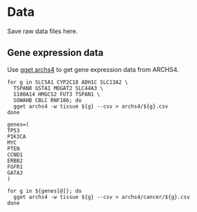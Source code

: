 # Data

Save raw data files here.

## Gene expression data

Use [gget archs4](https://pachterlab.github.io/gget/archs4.html) to get gene
expression data from ARCHS4.

```console
for g in SLC5A1 CYP2C18 ADH1C SLC13A2 \
  TSPAN8 GSTA1 MOGAT2 SLC44A3 \
  S100A14 HMGCS2 FUT3 TSPAN1 \
  SOWAHB CBLC RNF186; do
  gget archs4 -w tissue ${g} --csv > archs4/${g}.csv
done

genes=(
TP53
PIK3CA
MYC
PTEN
CCND1
ERBB2
FGFR1
GATA3
)

for g in ${genes[@]}; do
  gget archs4 -w tissue ${g} --csv > archs4/cancer/${g}.csv
done
```
